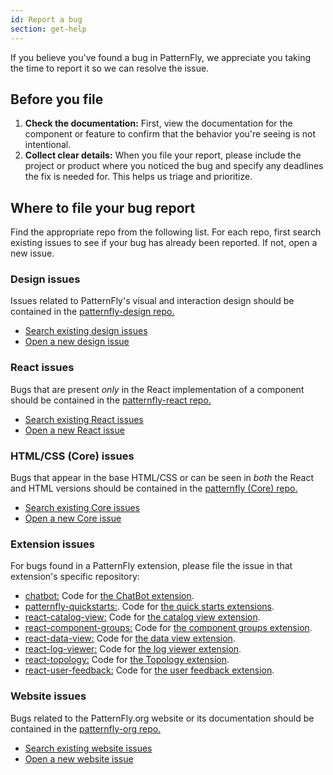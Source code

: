 ```yaml
---
id: Report a bug
section: get-help
---
```


If you believe you've found a bug in PatternFly, we appreciate you taking the time to report it so we can resolve the issue.

## Before you file

1.  **Check the documentation:** First, view the documentation for the component or feature to confirm that the behavior you're seeing is not intentional.
1.  **Collect clear details:** When you file your report, please include the project or product where you noticed the bug and specify any deadlines the fix is needed for. This helps us triage and prioritize.

## Where to file your bug report

Find the appropriate repo from the following list. For each repo, first search existing issues to see if your bug has already been reported. If not, open a new issue.

### Design issues
Issues related to PatternFly's visual and interaction design should be contained in the [patternfly-design repo.](https://github.com/patternfly/patternfly-design/issues) 

- [Search existing design issues](https://github.com/patternfly/patternfly-design/issues?q=is%3Aissue+is%3Aopen+)
- [Open a new design issue](https://github.com/patternfly/patternfly-design/issues/new)

### React issues
Bugs that are present *only* in the React implementation of a component should be contained in the [patternfly-react repo.](https://github.com/patternfly/patternfly-react/issues)

- [Search existing React issues](https://github.com/patternfly/patternfly-react/issues?q=is%3Aissue+is%3Aopen+)
- [Open a new React issue](https://github.com/patternfly/patternfly-react/issues/new)

### HTML/CSS (Core) issues
Bugs that appear in the base HTML/CSS or can be seen in *both* the React and HTML versions should be contained in the [patternfly (Core) repo.](https://github.com/patternfly/patternfly/issues)

- [Search existing Core issues](https://github.com/patternfly/patternfly/issues?q=is%3Aissue+is%3Aopen+)
- [Open a new Core issue](https://github.com/patternfly/patternfly/issues/new)

### Extension issues
For bugs found in a PatternFly extension, please file the issue in that extension's specific repository:

- [chatbot:](https://github.com/patternfly/chatbot) Code for [the ChatBot extension](/patternfly-ai/chatbot/about-chatbot).
- [patternfly-quickstarts:](https://github.com/patternfly/patternfly-quickstarts). Code for [the quick starts extensions](/extensions/quick-starts).
- [react-catalog-view:](https://github.com/patternfly/react-catalog-view) Code for [the catalog view extension](/extensions/catalog-view/catalog-item-header).
- [react-component-groups:](https://github.com/patternfly/react-component-groups) Code for [the component groups extension](/component-groups/about-component-groups).
- [react-data-view:](https://github.com/patternfly/react-data-view) Code for [the data view extension](/extensions/data-view/overview).
- [react-log-viewer:](https://github.com/patternfly/react-log-viewer) Code for [the log viewer extension](/extensions/log-viewer).
- [react-topology:](https://github.com/patternfly/react-topology) Code for [the Topology extension](/topology/about-topology).
- [react-user-feedback:](https://github.com/patternfly/react-user-feedback) Code for [the user feedback extension](/extensions/user-feedback).

### Website issues
Bugs related to the PatternFly.org website or its documentation should be contained in the [patternfly-org repo.](https://github.com/patternfly/patternfly-org/issues)

- [Search existing website issues](https://github.com/patternfly/patternfly-org/issues?q=is%3Aissue+is%3Aopen+)
- [Open a new website issue](https://github.com/patternfly/patternfly-org/issues/new)